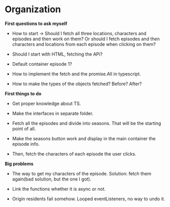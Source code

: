 # Organization

**First questions to ask myself**

* How to start -> Should I fetch all three locations, characters and episodes and then work on them?
Or should I fetch episodes and then characters and locations from each episode when clicking on them?

* Should I start with HTML, fetching the APi? 

* Default container episode 1? 

* How to implement the fetch and the promise.All in typescript. 

* How to make the types of the objects fetched? Before? After?


**First things to do**

* Get proper knowledge about TS.

* Make the interfaces in separate folder.

* Fetch all the episodes and divide into seasons. That will be the starting point of all. 

* Make the seasons button work and display in the main container the episode info.

* Then, fetch the characters of each episode the user clicks. 

**Big problems**

*  The way to get my characters of the episode. Solution: fetch them again(bad solution, but the one I got).

* Link the functions whether it is async or not.

* Origin residents fail somehow. Looped eventListeners, no way to undo it.